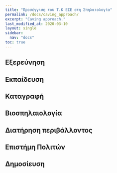 ```yaml
---
title: "Προσέγγιση του Τ.Κ ΕΣΕ στη Σπηλαιολογία"
permalink: /docs/caving_approach/
excerpt: "Caving approach."
last_modified_at: 2020-03-10
layout: single
sidebar: 
  nav: "docs"
toc: true
---
```


## Εξερεύνηση

## Εκπαίδευση

## Καταγραφή

## Βιοσπηλαιολογία

## Διατήρηση περιβάλλοντος

## Επιστήμη Πολιτών

## Δημοσίευση
